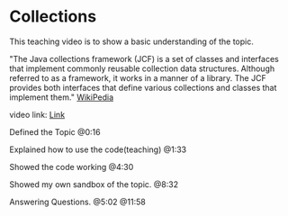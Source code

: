 # Collections
This teaching video is to show a basic understanding of the topic.

"The Java collections framework (JCF) is a set of classes and interfaces that implement commonly reusable collection data structures.
Although referred to as a framework, it works in a manner of a library. The JCF provides both interfaces that define various collections and classes that implement them."
[WikiPedia](https://en.wikipedia.org/wiki/Java_collections_framework)

video link:  [Link](https://www.youtube.com/watch?v=audKO2lJWX8) 

Defined the Topic
@0:16

Explained how to use the code(teaching)
@1:33

Showed the code working
@4:30

Showed my own sandbox of the topic.
@8:32

Answering Questions.
@5:02
@11:58
